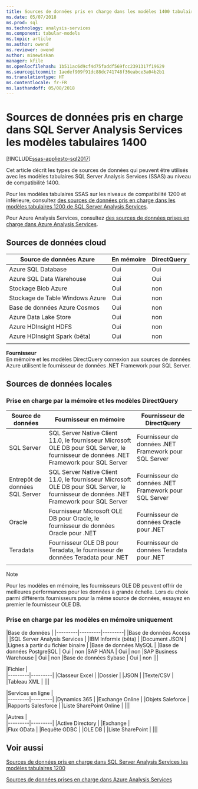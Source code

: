 ```yaml
---
title: Sources de données pris en charge dans les modèles 1400 tabulaires SQL Server Analysis Services | Documents Microsoft
ms.date: 05/07/2018
ms.prod: sql
ms.technology: analysis-services
ms.component: tabular-models
ms.topic: article
ms.author: owend
ms.reviewer: owend
author: minewiskan
manager: kfile
ms.openlocfilehash: 1b511ac6d9cf4d75faddf569fcc2391317f19629
ms.sourcegitcommit: 1aedef909f91dc88dc741748f36eabce3a04b2b1
ms.translationtype: HT
ms.contentlocale: fr-FR
ms.lasthandoff: 05/08/2018
---
```

# <a name="data-sources-supported-in-sql-server-analysis-services-tabular-1400-models"></a>Sources de données pris en charge dans SQL Server Analysis Services les modèles tabulaires 1400

[!INCLUDE[ssas-appliesto-sql2017](../../includes/ssas-appliesto-sql2017.md)]

Cet article décrit les types de sources de données qui peuvent être utilisés avec les modèles tabulaires SQL Server Analysis Services (SSAS) au niveau de compatibilité 1400. 

Pour les modèles tabulaires SSAS sur les niveaux de compatibilité 1200 et inférieure, consultez [des sources de données pris en charge dans les modèles tabulaires 1200 de SQL Server Analysis Services](data-sources-supported-ssas-tabular.md).

Pour Azure Analysis Services, consultez [des sources de données prises en charge dans Azure Analysis Services](https://docs.microsoft.com/azure/analysis-services/analysis-services-datasource).


## <a name="cloud-data-sources"></a>Sources de données cloud

|Source de données Azure  |En mémoire  |DirectQuery  |
|---------|---------|---------|
|Azure SQL Database     |   Oui      |    Oui      |
|Azure SQL Data Warehouse     |   Oui      |   Oui       |
|Stockage Blob Azure     |   Oui       |    non      |
|Stockage de Table Windows Azure    |   Oui       |    non      |
|Base de données Azure Cosmos      |  Oui        |  non        |
|Azure Data Lake Store     |   Oui       |    non      |
|Azure HDInsight HDFS     |     Oui     |   non       |
|Azure HDInsight Spark (bêta)     |   Oui       |   non       |
||||

**Fournisseur**   
En mémoire et les modèles DirectQuery connexion aux sources de données Azure utilisent le fournisseur de données .NET Framework pour SQL Server.

## <a name="on-premises-data-sources"></a>Sources de données locales

### <a name="supported-by-in-memory-and-directquery-models"></a>Prise en charge par la mémoire et les modèles DirectQuery

|Source de données | Fournisseur en mémoire | Fournisseur de DirectQuery |
|  --- | --- | --- |
| SQL Server |SQL Server Native Client 11.0, le fournisseur Microsoft OLE DB pour SQL Server, le fournisseur de données .NET Framework pour SQL Server | Fournisseur de données .NET Framework pour SQL Server |
| Entrepôt de données SQL Server |SQL Server Native Client 11.0, le fournisseur Microsoft OLE DB pour SQL Server, le fournisseur de données .NET Framework pour SQL Server | Fournisseur de données .NET Framework pour SQL Server |
| Oracle |Fournisseur Microsoft OLE DB pour Oracle, le fournisseur de données Oracle pour .NET |Fournisseur de données Oracle pour .NET | |
| Teradata |Fournisseur OLE DB pour Teradata, le fournisseur de données Teradata pour .NET |Fournisseur de données Teradata pour .NET | |
| | | |

> [!NOTE]
> Pour les modèles en mémoire, les fournisseurs OLE DB peuvent offrir de meilleures performances pour les données à grande échelle. Lors du choix parmi différents fournisseurs pour la même source de données, essayez en premier le fournisseur OLE DB.  

### <a name="supported-by-in-memory-models-only"></a>Prise en charge par les modèles en mémoire uniquement

|Base de données  |
|---------|---------|---------|
|Base de données Access     | 
|SQL Server Analysis Services     | 
|IBM Informix (bêta) | 
|Document JSON     | 
|Lignes à partir du fichier binaire     | 
|Base de données MySQL     | 
|Base de données PostgreSQL    | Oui | non
|SAP HANA   | Oui | non
|SAP Business Warehouse    | Oui | non
|Base de données Sybase     | Oui | non
|||

|Fichier  |  
|---------|---------|
|Classeur Excel     |
|Dossier     | 
|JSON | 
|Texte/CSV    | 
|Tableau XML    | 
|||

|Services en ligne  |  
|---------|---------|
|Dynamics 365      |
|Exchange Online     |
|Objets Saleforce    | 
|Rapports Salesforce     |
|Liste SharePoint Online     |
|||

|Autres  |  
|---------|---------|
|Active Directory      | 
|Exchange     |  
|Flux OData     | 
|Requête ODBC     | 
|OLE DB  | 
|Liste SharePoint | 
|||

## <a name="see-also"></a>Voir aussi

[Sources de données pris en charge dans SQL Server Analysis Services les modèles tabulaires 1200](data-sources-supported-ssas-tabular.md)

[Sources de données prises en charge dans Azure Analysis Services](https://docs.microsoft.com/azure/analysis-services/analysis-services-datasource)   
